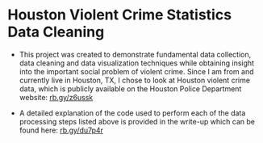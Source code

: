# Houston Violent Crime Statistics Data Cleaning

- This project was created to demonstrate fundamental data collection, data cleaning and data visualization techniques while obtaining insight into the important social problem of violent crime. Since I am from and currently live in Houston, TX, I chose to look at Houston violent crime data, which is publicly available on the Houston Police Department website: [rb.gy/z6ussk](https://rb.gy/z6ussk)

- A detailed explanation of the code used to perform each of the data processing steps listed above is provided in the write-up which can be found here: [rb.gy/du7p4r](https://rb.gy/du7p4r)


